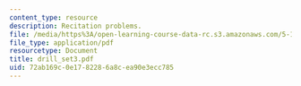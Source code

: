```yaml
---
content_type: resource
description: Recitation problems.
file: /media/https%3A/open-learning-course-data-rc.s3.amazonaws.com/5-13-organic-chemistry-ii-fall-2003/72ab169c0e1782286a8cea90e3ecc785_drill_set3.pdf
file_type: application/pdf
resourcetype: Document
title: drill_set3.pdf
uid: 72ab169c-0e17-8228-6a8c-ea90e3ecc785
---
```

